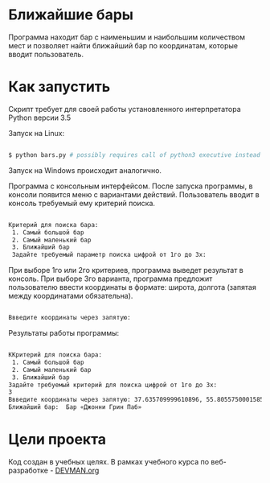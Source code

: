 # Ближайшие бары

Программа находит бар с наименьшим и наибольшим количеством мест и позволяет найти ближайший бар по координатам, которые вводит пользователь.

# Как запустить

Скрипт требует для своей работы установленного интерпретатора Python версии 3.5

Запуск на Linux:

```bash

$ python bars.py # possibly requires call of python3 executive instead of just python

```

Запуск на Windows происходит аналогично.

Программа с консольным интерфейсом. После запуска программы, в консоли появится меню с вариантами действий. Пользователь вводит в консоль требуемый ему критерий поиска.

```bash

Критерий для поиска бара:
 1. Самый большой бар
 2. Самый маленький бар
 3. Ближайший бар
 Задайте требуемый параметр поиска цифрой от 1го до 3х:

```

При выборе 1го или 2го критериев, программа выведет результат в консоль. При выборе 3го варианта, программа предложит пользователю ввести координаты в формате: широта, долгота (запятая между координатами обязательна).

```bash

Ввведите координаты через запятую:

```

Результаты работы программы:

```bash

ККритерий для поиска бара:
 1. Самый большой бар
 2. Самый маленький бар
 3. Ближайший бар
Задайте требуемый критерий для поиска цифрой от 1го до 3х:
3
Ввведите координаты через запятую: 37.635709999610896, 55.805575000158512
Ближайший бар:  Бар «Джонни Грин Паб»

```

# Цели проекта

Код создан в учебных целях. В рамках учебного курса по веб-разработке - [DEVMAN.org](https://devman.org)
